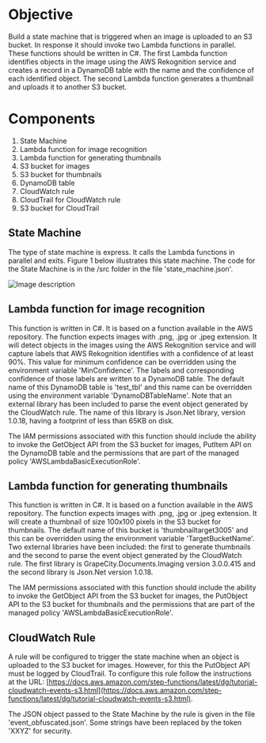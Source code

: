 # Objective

Build a state machine that is triggered when an image is uploaded to an S3 bucket. In response it should invoke two Lambda functions in parallel. These functions should be written in C#. The first Lambda function identifies objects in the image using the AWS Rekognition service and creates a record in a DynamoDB table with the name and the confidence of each identified object. The second Lambda function generates a thumbnail and uploads it to another S3 bucket.

# Components

1. State Machine
2. Lambda function for image recognition
3. Lambda function for generating thumbnails
4. S3 bucket for images
5. S3 bucket for thumbnails
6. DynamoDB table
7. CloudWatch rule
8. CloudTrail for CloudWatch rule
9. S3 bucket for CloudTrail

## State Machine

The type of state machine is express. It calls the Lambda functions in parallel and exits. Figure 1 below illustrates this state machine. The code for the State Machine is in the /src folder in the file 'state_machine.json'.

![Image description](https://github.com/fh17488/stateMachineImageWorkFlow/blob/master/Figure1.png)

## Lambda function for image recognition

This function is written in C#. It is based on a function available in the AWS repository. The function expects images with .png, .jpg or .jpeg extension. It will detect objects in the images using the AWS Rekognition service and will capture labels that AWS Rekognition identifies with a confidence of at least 90%. This value for minimum confidence can be overridden using the environment variable &#39;MinConfidence&#39;. The labels and corresponding confidence of those labels are written to a DynamoDB table. The default name of this DynamoDB table is &#39;test\_tbl&#39; and this name can be overridden using the environment variable &#39;DynamoDBTableName&#39;. Note that an external library has been included to parse the event object generated by the CloudWatch rule. The name of this library is Json.Net library, version 1.0.18, having a footprint of less than 65KB on disk.

The IAM permissions associated with this function should include the ability to invoke the GetObject API from the S3 bucket for images, PutItem API on the DynamoDB table and the permissions that are part of the managed policy &#39;AWSLambdaBasicExecutionRole&#39;.

## Lambda function for generating thumbnails

This function is written in C#. It is based on a function available in the AWS repository. The function expects images with .png, .jpg or .jpeg extension. It will create a thumbnail of size 100x100 pixels in the S3 bucket for thumbnails. The default name of this bucket is &#39;thumbnailtarget3005&#39; and this can be overridden using the environment variable &#39;TargetBucketName&#39;. Two external libraries have been included: the first to generate thumbnails and the second to parse the event object generated by the CloudWatch rule. The first library is GrapeCity.Documents.Imaging version 3.0.0.415 and the second library is Json.Net version 1.0.18.

The IAM permissions associated with this function should include the ability to invoke the GetObject API from the S3 bucket for images, the PutObject API to the S3 bucket for thumbnails and the permissions that are part of the managed policy &#39;AWSLambdaBasicExecutionRole&#39;.

## CloudWatch Rule

A rule will be configured to trigger the state machine when an object is uploaded to the S3 bucket for images. However, for this the PutObject API must be logged by CloudTrail. To configure this rule follow the instructions at the URL: [https://docs.aws.amazon.com/step-functions/latest/dg/tutorial-cloudwatch-events-s3.html](https://docs.aws.amazon.com/step-functions/latest/dg/tutorial-cloudwatch-events-s3.html).

The JSON object passed to the State Machine by the rule is given in the file &#39;event\_obfuscated.json&#39;. Some strings have been replaced by the token &#39;XXYZ&#39; for security.

